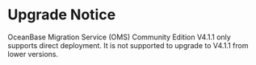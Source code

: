 # Upgrade Notice

OceanBase Migration Service (OMS) Community Edition V4.1.1 only supports direct deployment. It is not supported to upgrade to V4.1.1 from lower versions.
